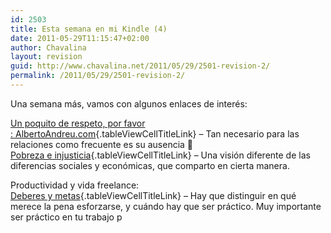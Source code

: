 ```yaml
---
id: 2503
title: Esta semana en mi Kindle (4)
date: 2011-05-29T11:15:47+02:00
author: Chavalina
layout: revision
guid: http://www.chavalina.net/2011/05/29/2501-revision-2/
permalink: /2011/05/29/2501-revision-2/
---
```

Una semana más, vamos con algunos enlaces de interés:

[Un poquito de respeto, por favor :&nbsp;AlbertoAndreu.com](http://www.albertoandreu.com/articulos/un-poquito-de-respeto-por-favor/){.tableViewCellTitleLink} – Tan necesario para las relaciones como frecuente es su ausencia 🙁  
[Pobreza e&nbsp;injusticia](http://desencadenado.com/2011/05/pobreza-e-injusticia.html){.tableViewCellTitleLink} – Una visión diferente de las diferencias sociales y económicas, que comparto en cierta manera.

Productividad y vida freelance:  
[Deberes y&nbsp;metas](http://desencadenado.com/2011/05/deberes-y-metas.html){.tableViewCellTitleLink} – Hay que distinguir en qué merece la pena esforzarse, y cuándo hay que ser práctico. Muy importante ser práctico en tu trabajo p